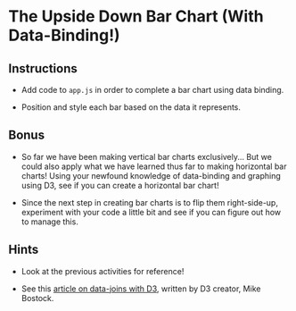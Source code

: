 # The Upside Down Bar Chart (With Data-Binding!)

## Instructions

* Add code to `app.js` in order to complete a bar chart using data binding.

* Position and style each bar based on the data it represents.

## Bonus

* So far we have been making vertical bar charts exclusively... But we could also apply what we have learned thus far to making horizontal bar charts! Using your newfound knowledge of data-binding and graphing using D3, see if you can create a horizontal bar chart!

* Since the next step in creating bar charts is to flip them right-side-up, experiment with your code a little bit and see if you can figure out how to manage this.

## Hints

* Look at the previous activities for reference!

* See this [article on data-joins with D3](https://bost.ocks.org/mike/join/), written by D3 creator, Mike Bostock.
